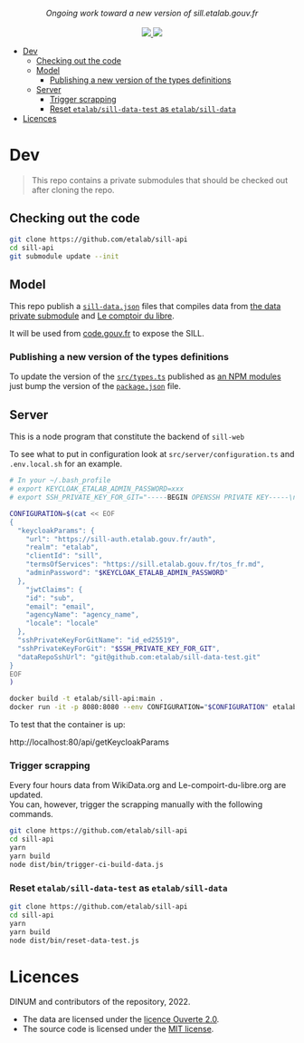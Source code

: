 <p align="center">
    <i>Ongoing work toward a new version of sill.etalab.gouv.fr</i>
    <br>
    <br>
    <a href="https://github.com/etalab/sill-api/actions">
      <img src="https://github.com/etalab/sill-api/workflows/ci/badge.svg?branch=main">
    </a>
    <a href="https://github.com/etalab/sill#licence">
      <img src="https://img.shields.io/npm/l/sillfr">
    </a>
</p>

-   [Dev](#dev)
    -   [Checking out the code](#checking-out-the-code)
    -   [Model](#model)
        -   [Publishing a new version of the types definitions](#publishing-a-new-version-of-the-types-definitions)
    -   [Server](#server)
        -   [Trigger scrapping](#trigger-scrapping)
        -   [Reset `etalab/sill-data-test` as `etalab/sill-data`](#reset-etalabsill-data-test-as-etalabsill-data)
-   [Licences](#licences)

# Dev

> This repo contains a private submodules that should be
> checked out after cloning the repo.

## Checking out the code

```bash
git clone https://github.com/etalab/sill-api
cd sill-api
git submodule update --init
```

## Model

This repo publish a [`sill-data.json`](https://code.gouv.fr/data/sill-data.json) files that compiles data from [the data private submodule](/data)
and [Le comptoir du libre](https://comptoir-du-libre.org/).

It will be used from [code.gouv.fr](https://code.gouv.fr/) to expose the SILL.

### Publishing a new version of the types definitions

To update the version of the [`src/types.ts`](/src/types.ts) published
as [an NPM modules](https://www.npmjs.com/package/sillfr) just bump the version
of the [`package.json`](/package.json) file.

## Server

This is a node program that constitute the backend of `sill-web`

To see what to put in configuration look at `src/server/configuration.ts` and `.env.local.sh` for an example.

```bash
# In your ~/.bash_profile
# export KEYCLOAK_ETALAB_ADMIN_PASSWORD=xxx
# export SSH_PRIVATE_KEY_FOR_GIT="-----BEGIN OPENSSH PRIVATE KEY-----\nxxx\nxxx\nxxx\n-----END OPENSSH PRIVATE KEY-----\n"

CONFIGURATION=$(cat << EOF
{
  "keycloakParams": {
    "url": "https://sill-auth.etalab.gouv.fr/auth",
    "realm": "etalab",
    "clientId": "sill",
    "termsOfServices": "https://sill.etalab.gouv.fr/tos_fr.md",
    "adminPassword": "$KEYCLOAK_ETALAB_ADMIN_PASSWORD"
  },
    "jwtClaims": {
    "id": "sub",
    "email": "email",
    "agencyName": "agency_name",
    "locale": "locale"
  },
  "sshPrivateKeyForGitName": "id_ed25519",
  "sshPrivateKeyForGit": "$SSH_PRIVATE_KEY_FOR_GIT",
  "dataRepoSshUrl": "git@github.com:etalab/sill-data-test.git"
}
EOF
)

docker build -t etalab/sill-api:main .
docker run -it -p 8080:8080 --env CONFIGURATION="$CONFIGURATION" etalab/sill-api:main
```

To test that the container is up:

http://localhost:80/api/getKeycloakParams

### Trigger scrapping

Every four hours data from WikiData.org and Le-compoirt-du-libre.org are updated.  
You can, however, trigger the scrapping manually with the following commands.

```bash
git clone https://github.com/etalab/sill-api
cd sill-api
yarn
yarn build
node dist/bin/trigger-ci-build-data.js
```

### Reset `etalab/sill-data-test` as `etalab/sill-data`

```bash
git clone https://github.com/etalab/sill-api
cd sill-api
yarn
yarn build
node dist/bin/reset-data-test.js
```

# Licences

DINUM and contributors of the repository, 2022.

-   The data are licensed under the [licence Ouverte 2.0](LICENSES/LICENSE.Etalab-2.0.md).
-   The source code is licensed under the [MIT license](LICENSES/LICENSE.MIT.md).
